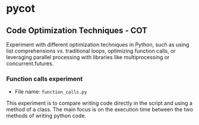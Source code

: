 # pycot

## Code Optimization Techniques - COT
Experiment with different optimization techniques in Python, such as using list comprehensions vs. traditional loops, optimizing function calls, or leveraging parallel processing with libraries like multiprocessing or concurrent.futures.


### Function calls experiment 

* File name: `function_calls.py`

This experiment is to compare writing code directly in the script and using a method of a class. The main focus is on the execution time between the two methods of writing python code.